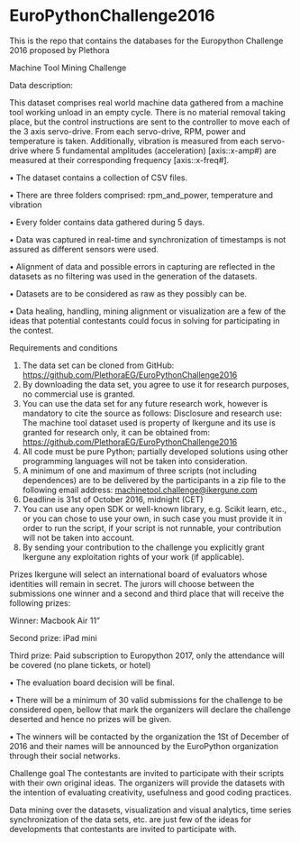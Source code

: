 # EuroPythonChallenge2016
This is the repo that contains the databases for the Europython Challenge 2016 proposed by Plethora

Machine Tool Mining Challenge

Data description:

This dataset comprises real world machine data gathered from a machine tool working unload in an empty cycle. There is no material removal taking place, but the control instructions are sent to the controller to move each of the 3 axis servo-drive. From each servo-drive, RPM, power and temperature is taken. 
Additionally, vibration is measured from each servo-drive where 5 fundamental amplitudes (acceleration) [axis::x-amp#) are measured at their corresponding frequency [axis::x-freq#].

•	The dataset contains a collection of CSV files.

•	There are three folders comprised: rpm_and_power, temperature and vibration

•	Every folder contains data gathered during 5 days.

•	Data was captured in real-time and synchronization of timestamps is not assured as different sensors were used.

•	Alignment of data and possible errors in capturing are reflected in the datasets as no filtering was used in the generation of the datasets.

•	Datasets are to be considered as raw as they possibly can be.

•	Data healing, handling, mining alignment or visualization are a few of the ideas that potential contestants could focus in solving for participating in the contest.


Requirements and conditions

1.	The data set can be cloned from GitHub: https://github.com/PlethoraEG/EuroPythonChallenge2016
2.	By downloading the data set, you agree to use it for research purposes, no commercial use is granted.
3.	You can use the data set for any future research work, however is mandatory to cite the source as follows:
Disclosure and research use: The machine tool dataset used is property of Ikergune and its use is granted for research only, it can be obtained from: https://github.com/PlethoraEG/EuroPythonChallenge2016
4.	All code must be pure Python; partially developed solutions using other programming languages will not be taken into consideration.
5.	A minimum of one and maximum of three scripts (not including dependences) are to be delivered by the participants in a zip file to the following email address: machinetool.challenge@ikergune.com
6.	Deadline is 31st of October 2016, midnight (CET)
7.	You can use any open SDK or well-known library, e.g. Scikit learn, etc., or you can chose to use your own, in such case you must provide it in order to run the script, if your script is not runnable, your contribution will not be taken into account.
8.	By sending your contribution to the challenge you explicitly grant Ikergune any exploitation rights of your work (if applicable). 

Prizes
Ikergune will select an international board of evaluators whose identities will remain in secret. The jurors will choose between the submissions one winner and a second and third place that will receive the following prizes:

Winner:  Macbook Air 11” 

Second prize: iPad mini 

Third prize: Paid subscription to Europython 2017, only the attendance will be covered (no plane tickets, or hotel)

•	The evaluation board decision will be final.

•	There will be a minimum of 30 valid submissions for the challenge to be considered open, bellow that mark the organizers will declare the challenge deserted and hence no prizes will be given. 

•	The winners will be contacted by the organization the 1St of December of 2016 and their names will be announced by the EuroPython organization through their social networks.


Challenge goal
The contestants are invited to participate with their scripts with their own original ideas. The organizers will provide the datasets with the intention of evaluating creativity, usefulness and good coding practices.

Data mining over the datasets, visualization and visual analytics, time series synchronization of the data sets, etc. are just few of the ideas for developments that contestants are invited to participate with.

